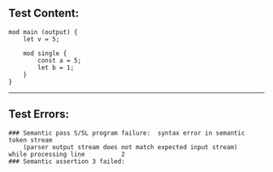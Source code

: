 
Test Content: 
-------------------------
```
mod main (output) {
    let v = 5;

    mod single {
        const a = 5;
        let b = 1;
    }
}
```
------------------------

Test Errors:
-------------------------
```
### Semantic pass S/SL program failure:  syntax error in semantic token stream
    (parser output stream does not match expected input stream)
while processing line          2
### Semantic assertion 3 failed: 
```
